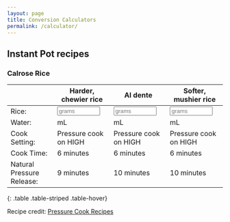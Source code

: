 ```yaml
---
layout: page
title: Conversion Calculators
permalink: /calculator/
---
```


## Instant Pot recipes

### Calrose Rice


|  | Harder, chewier rice | Al dente | Softer, mushier rice |
|--|----------------------|----------|----------------------|
| Rice: | <input id="inputCalrose" type="number" style="width: 100px;" placeholder="grams" oninput="CalroseCalcHard(this.value)" onchange="CalroseCalcHard(this.value)"> | <input id="inputCalrose" type="number" style="width: 100px;" placeholder="grams" oninput="CalroseCalcMed(this.value)" onchange="CalroseCalcMed(this.value)"> | <input id="inputCalrose" type="number" style="width: 100px;" placeholder="grams" oninput="CalroseCalcSoft(this.value)" onchange="CalroseCalcSoft(this.value)"> |
| Water: | <span id="outputWaterHard"></span> mL | <span id="outputWaterMed"></span> mL | <span id="outputWaterSoft"></span> mL |
| Cook Setting: | Pressure cook on HIGH | Pressure cook on HIGH | Pressure cook on HIGH |
| Cook Time: | 6 minutes | 6 minutes | 6 minutes |
| Natural Pressure Release: | 9 minutes | 10 minutes | 10 minutes |
{: .table .table-striped .table-hover}

<script>
function CalroseCalcHard(valNum) {
  document.getElementById("outputWaterHard").innerHTML=Math.round(valNum * 250 / 235);
}
</script>

<script>
function CalroseCalcMed(valNum) {
  document.getElementById("outputWaterMed").innerHTML = Math.round(valNum * 250 / 235);
}
</script>

<script>
function CalroseCalcSoft(valNum) {
  document.getElementById("outputWaterSoft").innerHTML=Math.round(valNum * 250 / 235);
}
</script>

Recipe credit: [Pressure Cook Recipes](https://www.pressurecookrecipes.com/instant-pot-calrose-rice/#exp)
